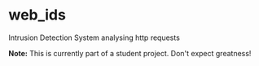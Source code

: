 # web_ids
Intrusion Detection System analysing http requests


**Note:** This is currently part of a student project. Don't expect greatness!
